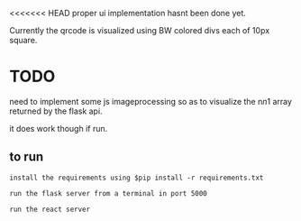 <<<<<<< HEAD
proper ui implementation hasnt been done yet.

Currently the qrcode is visualized using BW colored divs each of 10px square.

# TODO

need to implement some js imageprocessing so as to visualize the n*n*1 array returned by the flask api.

it does work though if run.

## to run

    install the requirements using $pip install -r requirements.txt

    run the flask server from a terminal in port 5000

    run the react server

